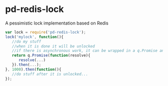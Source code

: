 # pd-redis-lock
A pessimistic lock implementation based on Redis

```javascript
var lock = require('pd-redis-lock');
lock('mylock', function(){
   //do my stuff
   //when it is done it will be unlocked
   //if there is asynchronous work, it can be wrapped in a q.Promise and returned
   return q.Promise(function(resolve){
      resolve(...)
   }).then(...);
}, 1000).then(function(){
   //do stuff after it is unlocked...
});
